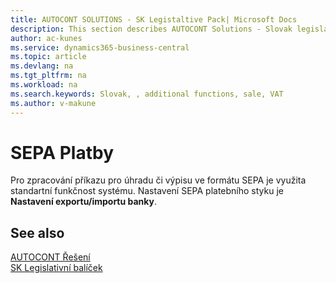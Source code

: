 ```yaml
---
title: AUTOCONT SOLUTIONS - SK Legistaltive Pack| Microsoft Docs
description: This section describes AUTOCONT Solutions - Slovak legislation
author: ac-kunes
ms.service: dynamics365-business-central
ms.topic: article
ms.devlang: na
ms.tgt_pltfrm: na
ms.workload: na
ms.search.keywords: Slovak, , additional functions, sale, VAT
ms.author: v-makune
---
```


# SEPA Platby

Pro zpracování příkazu pro úhradu či výpisu ve formátu SEPA je využita standartní funkčnost systému.
Nastavení SEPA platebního styku je **Nastavení exportu/importu banky**.

## See also

[AUTOCONT Řešení](../index.md)  
[SK Legislativní balíček](ac-sk-legislative-pack.md)
